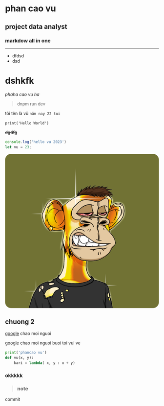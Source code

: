 # phan cao vu
## project data analyst 
### markdow all in one
---
+ dfdsd
+ dsd
# dshkfk
*phaha cao vu ha*
> dnpm run dev

tôi tên là vũ `năm nay 22 tui`

```print('Hello World')```

~~dgdfg~~

```js
console.log('hello vu 2023')
let vu = 23;
```

![](./img/unnamed%20(2).png)
## chuong 2
[google](https://google.com)  chao moi nguoi

[google](https://google.com) chao moi nguoi buoi toi vui ve


```py
print('phancao vu')
def vu(x, y):
    kari = lambda( x, y : x + y)
```
### okkkkk
> ### note
commit